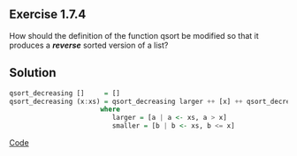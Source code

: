 ## Exercise 1.7.4

How should the definition of the function qsort be modified so that it produces a ***reverse*** sorted version of a list?

## Solution

```haskell
qsort_decreasing []     = []
qsort_decreasing (x:xs) = qsort_decreasing larger ++ [x] ++ qsort_decreasing smaller
                       where
                          larger = [a | a <- xs, a > x]
                          smaller = [b | b <- xs, b <= x]
```

[Code](../../src/ch-01/1-7.hs#L5)
